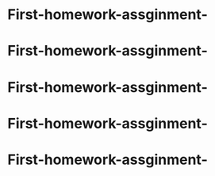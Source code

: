 # First-homework-assginment-
# First-homework-assginment-
# First-homework-assginment-
# First-homework-assginment-
# First-homework-assginment-
